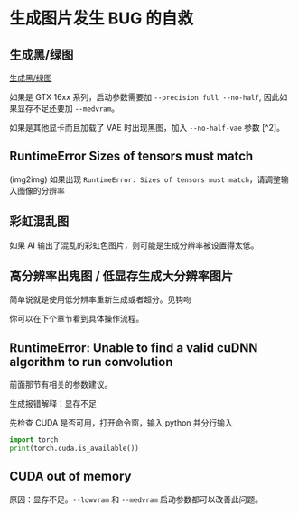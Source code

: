 # 生成图片发生 BUG 的自救

## 生成黑/绿图

[生成黑/绿图](https://github.com/AUTOMATIC1111/stable-diffusion-webui/wiki/Install-and-Run-on-NVidia-GPUs)

如果是 GTX 16xx 系列，启动参数需要加 `--precision full --no-half`, 因此如果显存不足还要加 `--medvram`。

如果是其他显卡而且加载了 VAE 时出现黑图，加入 `--no-half-vae` 参数 [^2]。

## RuntimeError Sizes of tensors must match

(img2img) 如果出现 `RuntimeError: Sizes of tensors must match`，请调整输入图像的分辨率

## 彩虹混乱图

如果 AI 输出了混乱的彩虹色图片，则可能是生成分辨率被设置得太低。

## 高分辨率出鬼图 / 低显存生成大分辨率图片

简单说就是使用低分辨率重新生成或者超分。见钩吻

你可以在下个章节看到具体操作流程。

## RuntimeError: Unable to find a valid cuDNN algorithm to run convolution

前面那节有相关的参数建议。

生成报错解释：显存不足

先检查 CUDA 是否可用，打开命令窗，输入 python 并分行输入

```python
import torch
print(torch.cuda.is_available())
```

## CUDA out of memory

原因：显存不足。`--lowvram` 和 `--medvram` 启动参数都可以改善此问题。